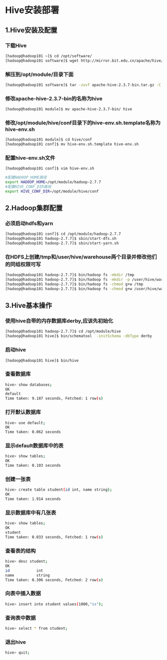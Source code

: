 # Hive安装部署

## 1.Hive安装及配置

### 下载Hive

```bash
[hadoop@hadoop101 ~]$ cd /opt/software/
[hadoop@hadoop101 software]$ wget http://mirror.bit.edu.cn/apache/hive/hive-2.3.7/apache-hive-2.3.7-bin.tar.gz
```

### 解压到/opt/module/目录下面

```bash
[hadoop@hadoop101 software]$ tar -zxvf apache-hive-2.3.7-bin.tar.gz -C /opt/module/
```

### 修改apache-hive-2.3.7-bin的名称为hive

```bash
[hadoop@hadoop101 module]$ mv apache-hive-2.3.7-bin/ hive
```

### 修改/opt/module/hive/conf目录下的hive-env.sh.template名称为hive-env.sh

```bash
[hadoop@hadoop101 module]$ cd hive/conf
[hadoop@hadoop101 conf]$ mv hive-env.sh.template hive-env.sh
```

### 配置hive-env.sh文件

```bash
[hadoop@hadoop101 conf]$ vim hive-env.sh
```

```bash
#配置HADOOP_HOME路径
export HADOOP_HOME=/opt/module/hadoop-2.7.7
#配置HIVE_CONF_DIR路径
export HIVE_CONF_DIR=/opt/module/hive/conf
```

## 2.Hadoop集群配置

### 必须启动hdfs和yarn

```bash
[hadoop@hadoop101 conf]$ cd /opt/module/hadoop-2.7.7
[hadoop@hadoop101 hadoop-2.7.7]$ sbin/start-dfs.sh
[hadoop@hadoop101 hadoop-2.7.7]$ sbin/start-yarn.sh
```

### 在HDFS上创建/tmp和/user/hive/warehouse两个目录并修改他们的同组权限可写

```bash
[hadoop@hadoop101 hadoop-2.7.7]$ bin/hadoop fs -mkdir /tmp
[hadoop@hadoop101 hadoop-2.7.7]$ bin/hadoop fs -mkdir -p /user/hive/warehouse
[hadoop@hadoop101 hadoop-2.7.7]$ bin/hadoop fs -chmod g+w /tmp
[hadoop@hadoop101 hadoop-2.7.7]$ bin/hadoop fs -chmod g+w /user/hive/warehouse
```

## 3.Hive基本操作

### 使用hive自带的内存数据库derby,应该先初始化

```bash
[hadoop@hadoop101 hadoop-2.7.7]$ cd /opt/module/hive
[hadoop@hadoop101 hive]$ bin/schematool  -initSchema -dbType derby
```

### 启动hive

```bash
[hadoop@hadoop101 hive]$ bin/hive
```

### 查看数据库

```bash
hive> show databases;
OK
default
Time taken: 9.187 seconds, Fetched: 1 row(s)
```

### 打开默认数据库

```bash
hive> use default;
OK
Time taken: 0.062 seconds
```

### 显示default数据库中的表

```bash
hive> show tables;
OK
Time taken: 0.103 seconds
```

### 创建一张表

```bash
hive> create table student(id int, name string);
OK
Time taken: 1.914 seconds
```

### 显示数据库中有几张表

```bash
hive> show tables;
OK
student
Time taken: 0.033 seconds, Fetched: 1 row(s)
```

### 查看表的结构

```bash
hive> desc student;
OK
id            int
name          string
Time taken: 0.306 seconds, Fetched: 2 row(s)
```

### 向表中插入数据

```bash
hive> insert into student values(1000,"ss");
```

### 查询表中数据

```bash
hive> select * from student;
```

### 退出hive

```bash
hive> quit;
```